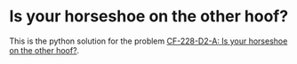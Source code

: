 # Is your horseshoe on the other hoof?

This is the python solution for the problem [CF-228-D2-A: Is your horseshoe on the other hoof?](https://codeforces.com/contest/228/problem/A).
